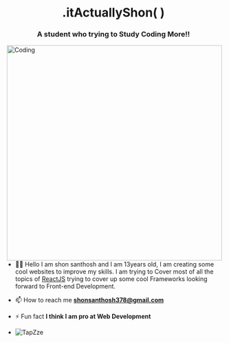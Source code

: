 <h1 align="center">.itActuallyShon( )</h1>
<h3 align="center">A student who trying to Study Coding More!!</h3>

<img align="right" alt="Coding" width="500px" src="https://github.githubassets.com/images/modules/profile/profile-first-pr-dark.svg">


- 👨‍💻 Hello I am shon santhosh and I am 13years old, I am creating some cool websites to improve my skills. I am trying to Cover most of all the topics of [ReactJS](https://reactjs.org) trying to cover up some cool Frameworks looking forward to Front-end Development.

- 📫 How to reach me **shonsanthosh378@gmail.com**

- ⚡ Fun fact **I think I am pro at Web Development**

- <p align="left"> <img src="https://komarev.com/ghpvc/?username=TapZze&label=Profile%20views&color=129e00&style=plastic" alt="TapZze" /> </p>

<!-- 
<p><img align="left" src="https://github-readme-stats.vercel.app/api/top-langs?username=itsMeShon&show_icons=true&locale=en&layout=compact" alt="TapZze" /></p
    
<p>&nbsp;<img align="center" src="https://github-readme-stats.vercel.app/api?username=itsMeShon&show_icons=true&locale=en" alt="itsMeShon" /></p> -->

<!-- <h3>Languages :</h3>
   
[![Python](https://img.shields.io/badge/Python-3776AB?style=for-the-badge&logo=python&logoColor=white)]()
[![HTML](https://img.shields.io/badge/HTML5-E34F26?style=for-the-badge&logo=html5&logoColor=white)]()
[![CSS](https://img.shields.io/badge/CSS3-1572B6?style=for-the-badge&logo=css3&logoColor=white)]()
[![JavaScript](https://img.shields.io/badge/JavaScript-323330?style=for-the-badge&logo=javascript&logoColor=F7DF1E)]()

<img align="right" alt="Coding" src="https://github-readme-streak-stats.herokuapp.com/?user=TapZze">

<h3>Frameworks :</h3>

[![NPM](https://img.shields.io/badge/npm-CB3837?style=for-the-badge&logo=npm&logoColor=white)]()
[![yarn](https://img.shields.io/badge/Yarn-2C8EBB?style=for-the-badge&logo=yarn&logoColor=white)]()
[![sass](https://img.shields.io/badge/Sass-CC6699?style=for-the-badge&logo=sass&logoColor=white)]()
[![ReactJS](https://img.shields.io/badge/React-20232A?style=for-the-badge&logo=react&logoColor=61DAFB)]()
[![bootstrap](https://img.shields.io/badge/Bootstrap-563D7C?style=for-the-badge&logo=bootstrap&logoColor=white)]()
[![django](https://img.shields.io/badge/Django-092E20?style=for-the-badge&logo=django&logoColor=white)]()

<h3>Cloud Host :</h3>

[![heroku](https://img.shields.io/badge/Heroku-430098?style=for-the-badge&logo=heroku&logoColor=white)]()
[![netlify](https://img.shields.io/badge/Netlify-00C7B7?style=for-the-badge&logo=netlify&logoColor=white)]()


<h3>Tools :</h3>

[![git](https://img.shields.io/badge/Git-F05032?style=for-the-badge&logo=git&logoColor=white)]()
[![github](https://img.shields.io/badge/Github-20232A?style=for-the-badge&logo=github&logoColor=white)]()

<h3>UI/UX design :</h3>

[![figma](https://img.shields.io/badge/Figma-F24E1E?style=for-the-badge&logo=figma&logoColor=white)]()

<h3>Attended Courses From (education) :</h3>

[![figma](https://img.shields.io/badge/Edx-193A3E?style=for-the-badge&logo=edx&logoColor=white)]()
[![figma](https://img.shields.io/badge/free%20code%20camp-27273D?style=for-the-badge&logo=freecodecamp&logoColor=white)]()

 -->
